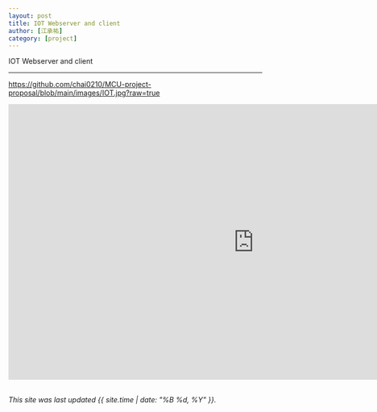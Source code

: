 ```yaml
---
layout: post
title: IOT Webserver and client
author: [江承祐]
category: [project]
---
```


IOT Webserver and client

---
https://github.com/chai0210/MCU-project-proposal/blob/main/images/IOT.jpg?raw=true

<iframe width="973" height="547" src="https://www.youtube.com/embed/GpOBsmtU5qE" title="iot webserver and client" frameborder="0" allow="accelerometer; autoplay; clipboard-write; encrypted-media; gyroscope; picture-in-picture; web-share" allowfullscreen></iframe>
<br>
<br>

*This site was last updated {{ site.time | date: "%B %d, %Y" }}.*
